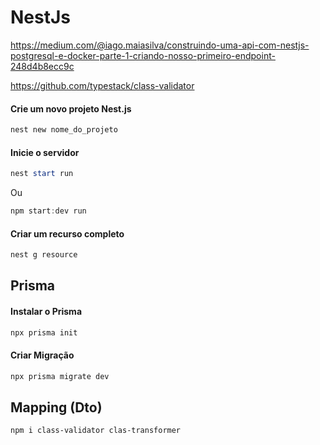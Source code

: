 # NestJs
https://medium.com/@iago.maiasilva/construindo-uma-api-com-nestjs-postgresql-e-docker-parte-1-criando-nosso-primeiro-endpoint-248d4b8ecc9c

https://github.com/typestack/class-validator

#### Crie um novo projeto Nest.js
```powershell
nest new nome_do_projeto
```

#### Inicie o servidor 
```powershell
nest start run
```
Ou
```powershell
npm start:dev run
```

#### Criar um recurso completo
```powershell
nest g resource
```

## Prisma

#### Instalar o Prisma
```powershell
npx prisma init
```

#### Criar Migração
```powershell
npx prisma migrate dev
```

## Mapping (Dto)
```powershell
npm i class-validator clas-transformer
```

